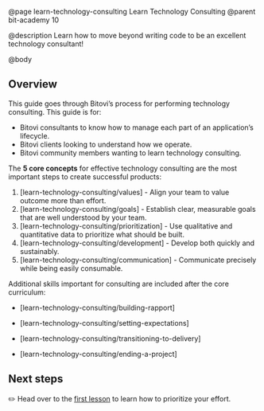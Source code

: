 @page learn-technology-consulting Learn Technology Consulting
@parent bit-academy 10

@description Learn how to move beyond writing code to be an excellent technology consultant!

@body

## Overview

This guide goes through Bitovi’s process for performing technology
consulting. This guide is for:

- Bitovi consultants to know how to manage each part of an application’s lifecycle.
- Bitovi clients looking to understand how we operate.
- Bitovi community members wanting to learn technology consulting.

The **5 core concepts** for effective technology consulting are the most important steps
to create successful products:

1. [learn-technology-consulting/values] - Align your team
   to value outcome more than effort.
1. [learn-technology-consulting/goals] - Establish clear, measurable goals that
   are well understood by your team.
1. [learn-technology-consulting/prioritization] - Use qualitative and
   quantitative data to prioritize what should be built.
1. [learn-technology-consulting/development] - Develop both quickly and
   sustainably.
1. [learn-technology-consulting/communication] - Communicate precisely
   while being easily consumable.

Additional skills important for consulting are included after the core curriculum:

- [learn-technology-consulting/building-rapport]
- [learn-technology-consulting/setting-expectations]
- [learn-technology-consulting/transitioning-to-delivery]

  <!-- How to take on a new project while a sales team is in the process of closing the project. -->

- [learn-technology-consulting/ending-a-project]

## Next steps

✏️ Head over to the [first lesson](learn-technology-consulting/values.html) to learn how to prioritize your effort.
